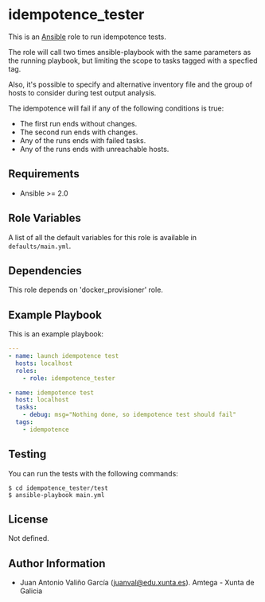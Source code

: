 # idempotence_tester

This is an [Ansible](http://www.ansible.com) role to run idempotence tests.

The role will call two times ansible-playbook with the same parameters as the running playbook, but limiting the scope to tasks tagged with a specfied tag.

Also, it's possible to specify and alternative inventory file and the group of hosts to consider during test output analysis.

The idempotence will fail if any of the following conditions is true:

- The first run ends without changes.
- The second run ends with changes.
- Any of the runs ends with failed tasks.
- Any of the runs ends with unreachable hosts.

## Requirements

- Ansible >= 2.0

## Role Variables

A list of all the default variables for this role is available in `defaults/main.yml`.

## Dependencies

This role depends on 'docker_provisioner' role.

## Example Playbook

This is an example playbook:

```yaml
---
- name: launch idempotence test
  hosts: localhost
  roles:
    - role: idempotence_tester

- name: idempotence test
  host: localhost
  tasks:
    - debug: msg="Nothing done, so idempotence test should fail"
  tags:
    - idempotence
```

## Testing

You can run the tests with the following commands:

```shell
$ cd idempotence_tester/test
$ ansible-playbook main.yml
```

## License

Not defined.

## Author Information

- Juan Antonio Valiño García ([juanval@edu.xunta.es](mailto:juanval@edu.xunta.es)). Amtega - Xunta de Galicia
